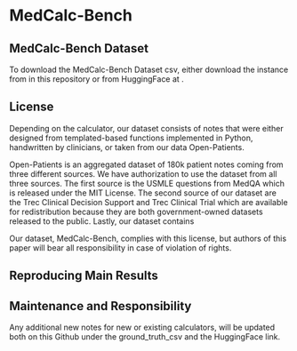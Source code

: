 # MedCalc-Bench

## MedCalc-Bench Dataset

To download the MedCalc-Bench Dataset csv, either download the instance from in this repository or from HuggingFace at .

## License 

Depending on the calculator, our dataset consists of notes that were either designed from templated-based functions implemented in Python, handwritten by clinicians, or taken from our data Open-Patients. 

Open-Patients is an aggregated dataset of 180k patient notes coming from three different sources. We have authorization to use the dataset from all three sources. The first source is the USMLE questions from MedQA which is released under the MIT License. 
The second source of our dataset are the Trec Clinical Decision Support and Trec Clinical Trial which are available for redistribution because they are both government-owned datasets released to the public. Lastly, our dataset contains 

Our dataset, MedCalc-Bench, complies with this license, but authors of this paper will bear all responsibility in case of violation of rights. 

## Reproducing Main Results 



## Maintenance and Responsibility 

Any additional new notes for new or existing calculators, will be updated both on this Github under the ground_truth_csv and the HuggingFace link. 
